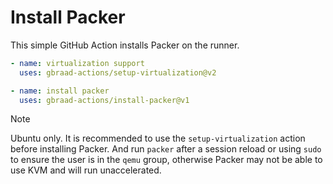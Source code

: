 Install Packer
==============

This simple GitHub Action installs Packer on the runner.


```yaml
- name: virtualization support
  uses: gbraad-actions/setup-virtualization@v2

- name: install packer
  uses: gbraad-actions/install-packer@v1
```

> [!NOTE]
> Ubuntu only. It is recommended to use the `setup-virtualization` action before installing Packer.
> And run `packer` after a session reload or using `sudo` to ensure the user is in the `qemu` group,
> otherwise Packer may not be able to use KVM and will run unaccelerated.
